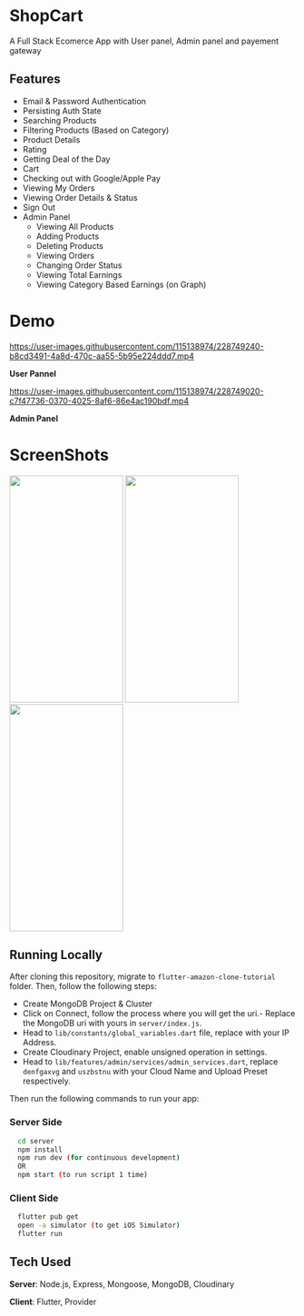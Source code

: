 # ShopCart
 A Full Stack Ecomerce App with User panel, Admin panel and payement gateway

## Features
- Email & Password Authentication
- Persisting Auth State
- Searching Products
- Filtering Products (Based on Category)
- Product Details
- Rating
- Getting Deal of the Day
- Cart
- Checking out with Google/Apple Pay
- Viewing My Orders
- Viewing Order Details & Status
- Sign Out
- Admin Panel
    - Viewing All Products
    - Adding Products
    - Deleting Products
    - Viewing Orders
    - Changing Order Status
    - Viewing Total Earnings
    - Viewing Category Based Earnings (on Graph)


# Demo








https://user-images.githubusercontent.com/115138974/228749240-b8cd3491-4a8d-470c-aa55-5b95e224ddd7.mp4







**User Pannel**


















https://user-images.githubusercontent.com/115138974/228749020-c7f47736-0370-4025-8af6-86e4ac190bdf.mp4











**Admin Panel**

# ScreenShots
<p float="left">
<img src="https://user-images.githubusercontent.com/115138974/228755029-b37d646d-f571-4360-a936-ba20cc7ca5b9.jpg" height ="400" width ="200">
<img src="https://user-images.githubusercontent.com/115138974/228755050-103934c9-eb5e-479c-89d6-4940171bb248.jpg" height ="400" width ="200">
<img src="https://user-images.githubusercontent.com/115138974/228757329-262cb3fc-48aa-41b7-a03b-820949f9ace9.jpg" height ="400" width ="200">
 </p>




## Running Locally
After cloning this repository, migrate to ```flutter-amazon-clone-tutorial``` folder. Then, follow the following steps:
- Create MongoDB Project & Cluster
- Click on Connect, follow the process where you will get the uri.- Replace the MongoDB uri with yours in ```server/index.js```.
- Head to ```lib/constants/global_variables.dart``` file, replace <yourip> with your IP Address. 
- Create Cloudinary Project, enable unsigned operation in settings.
- Head to ```lib/features/admin/services/admin_services.dart```, replace ```denfgaxvg``` and ```uszbstnu``` with your Cloud Name and Upload Preset respectively.

Then run the following commands to run your app:

### Server Side
```bash
  cd server
  npm install
  npm run dev (for continuous development)
  OR
  npm start (to run script 1 time)
```

### Client Side
```bash
  flutter pub get
  open -a simulator (to get iOS Simulator)
  flutter run
```

## Tech Used
**Server**: Node.js, Express, Mongoose, MongoDB, Cloudinary

**Client**: Flutter, Provider
    
